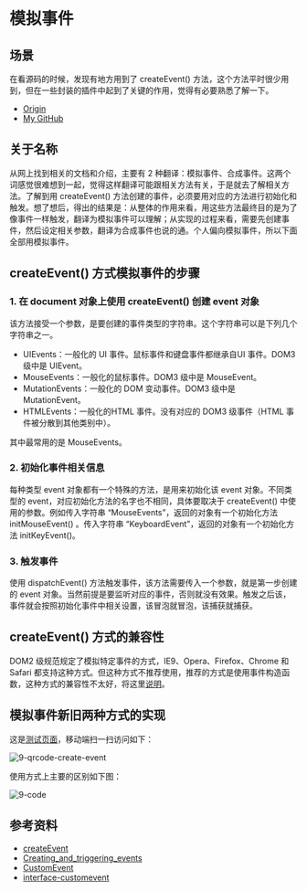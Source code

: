 # 模拟事件
## 场景
在看源码的时候，发现有地方用到了 createEvent() 方法，这个方法平时很少用到，但在一些封装的插件中起到了关键的作用，觉得有必要熟悉了解一下。


- [Origin][url-origin]
- [My GitHub][url-my-github]

## 关于名称
从网上找到相关的文档和介绍，主要有 2 种翻译：模拟事件、合成事件。这两个词感觉很难想到一起，觉得这样翻译可能跟相关方法有关，于是就去了解相关方法。了解到用 createEvent() 方法创建的事件，必须要用对应的方法进行初始化和触发。想了想后，得出的结果是：从整体的作用来看，用这些方法最终目的是为了像事件一样触发，翻译为模拟事件可以理解；从实现的过程来看，需要先创建事件，然后设定相关参数，翻译为合成事件也说的通。个人偏向模拟事件，所以下面全部用模拟事件。

## createEvent() 方式模拟事件的步骤
### 1. 在 document 对象上使用 createEvent() 创建 event 对象

该方法接受一个参数，是要创建的事件类型的字符串。这个字符串可以是下列几个字符串之一。
- UIEvents：一般化的 UI 事件。鼠标事件和键盘事件都继承自UI 事件。DOM3 级中是 UIEvent。
- MouseEvents：一般化的鼠标事件。DOM3 级中是 MouseEvent。
- MutationEvents：一般化的 DOM 变动事件。DOM3 级中是 MutationEvent。
- HTMLEvents：一般化的HTML 事件。没有对应的 DOM3 级事件（HTML 事件被分散到其他类别中）。

其中最常用的是 MouseEvents。

### 2. 初始化事件相关信息

每种类型 event 对象都有一个特殊的方法，是用来初始化该 event 对象。不同类型的 event，对应初始化方法的名字也不相同，具体要取决于 createEvent() 中使用的参数。例如传入字符串 “MouseEvents”，返回的对象有一个初始化方法 initMouseEvent() 。传入字符串 “KeyboardEvent”，返回的对象有一个初始化方法 initKeyEvent()。

### 3. 触发事件

使用 dispatchEvent() 方法触发事件，该方法需要传入一个参数，就是第一步创建的 event 对象。当然前提是要监听对应的事件，否则就没有效果。触发之后该，事件就会按照初始化事件中相关设置，该冒泡就冒泡，该捕获就捕获。

## createEvent() 方式的兼容性
DOM2 级规范规定了模拟特定事件的方式，IE9、Opera、Firefox、Chrome 和 Safari 都支持这种方式。但这种方式不推荐使用，推荐的方式是使用事件构造函数，这种方式的兼容性不太好，将这里[说明](https://developer.mozilla.org/en-US/docs/Web/API/CustomEvent)。

## 模拟事件新旧两种方式的实现
这是[测试页面](https://xxholic.github.io/lab/lab-js/segment/9/create-event.html)，移动端扫一扫访问如下：

![9-qrcode-create-event](https://xxholic.github.io/segment/images/9/9-qrcode-create-event.png)

使用方式上主要的区别如下图：

![9-code](https://xxholic.github.io/segment/images/9/9-code.png)

## 参考资料
- [createEvent](https://developer.mozilla.org/en-US/docs/Web/API/Document/createEvent)
- [Creating_and_triggering_events](https://developer.mozilla.org/en-US/docs/Web/Guide/Events/Creating_and_triggering_events)
- [CustomEvent](https://developer.mozilla.org/en-US/docs/Web/API/CustomEvent/CustomEvent)
- [interface-customevent](https://dom.spec.whatwg.org/#interface-customevent)

[url-origin]:https://github.com/XXHolic/segment/issues/11
[url-my-github]:https://github.com/XXHolic